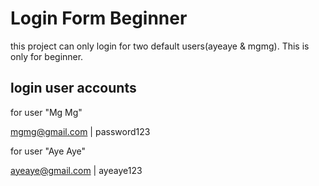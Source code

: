 
# Login Form Beginner

this project can only login for two default users(ayeaye & mgmg). This is only for beginner.


## login user accounts
for user "Mg Mg"

mgmg@gmail.com | 
password123

for user "Aye Aye"

ayeaye@gmail.com | 
ayeaye123